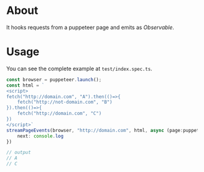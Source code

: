 # About

It hooks requests from a puppeteer page and emits as *Observable*.

# Usage

You can see the complete example at `test/index.spec.ts`.

```typescript
const browser = puppeteer.launch();
const html = `
<script>
fetch("http://domain.com", "A").then(()=>{
    fetch("http://not-domain.com", "B")
}).then(()=>{
    fetch("http://domain.com", "C")
})
</script>`
streamPageEvents(browser, "http://domain.com", html, async (page:puppeteer.Browser, req:puppeteer.Request) => req.postData()).subscribe({
    next: console.log
})

// output
// A
// C
```
